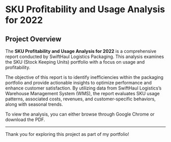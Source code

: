 # SKU Profitability and Usage Analysis for 2022

## Project Overview

The **SKU Profitability and Usage Analysis for 2022** is a comprehensive report conducted by SwiftHaul Logistics Packaging. This analysis examines the SKU (Stock Keeping Units) portfolio with a focus on usage and profitability.

The objective of this report is to identify inefficiencies within the packaging portfolio and provide actionable insights to optimize performance and enhance customer satisfaction. By utilizing data from SwiftHaul Logistics’s Warehouse Management System (WMS), the report evaluates SKU usage patterns, associated costs, revenues, and customer-specific behaviors, along with seasonal trends.

To view the analysis, you can either browse through Google Chrome or download the PDF.

---

Thank you for exploring this project as part of my portfolio!

